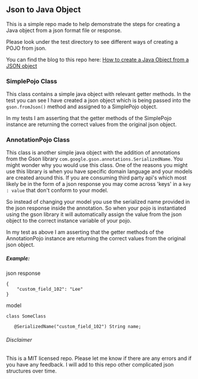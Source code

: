 ## Json to Java Object

This is a simple repo made to help demonstrate the steps for creating a Java object from a json format file or
response.

Please look under the test directory to see different ways of creating a POJO from json.

You can find the blog to this repo here: [How to create a Java Object from a JSON object](https://medium.com/@benpourian/how-to-create-a-java-object-from-a-json-object-c47c08b030c5)

### SimplePojo Class

This class contains a simple java object with relevant getter methods. In the test you can see I have created a json
object which is being passed into the `gson.fromJson()` method and assigned to a SimplePojo object. 

In my tests I am asserting that the getter methods of the SimplePojo instance are returning the correct values from the original 
json object.

### AnnotationPojo Class

This class is another simple java object with the addition of annotations from the Gson library `com.google.gson.annotations.SerializedName`.
You might wonder why you would use this class. One of the reasons you might use this library is when you have specific 
domain language and your models are created around this. If you are consuming third party api's which most likely be in the
form of a json response you may come across 'keys' in a `key : value` that don't conform to your model.

So instead of changing your model you use the serialized name provided in the json response inside the annotation. So when your
pojo is instantiated using the gson library it will automatically assign the value from the json object to the correct instance 
variable of your pojo.

In my test as above I am asserting that the getter methods of the AnnotationPojo instance are returning the correct values from the original json object.
 
##### Example:

json response

````
{
    "custom_field_102": "Lee"
}

````

model 
````
class SomeClass

   @SerializedName("custom_field_102") String name;

````


###### Disclaimer

This is a MIT licensed repo. Please let me know if there are any errors and if you have any feedback. I will add to this repo 
other complicated json structures over time.

